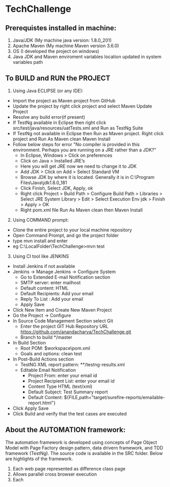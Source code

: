 # TechChallenge

Prerequistes installed in machine:
---------------------------------
1) Java/JDK (My machine java version: 1.8.0_201)
2) Apache Maven (My machine Maven version 3.6.0)
3) OS (I developed the project on windows)
4) Java JDK and Maven enviroment variables location updated in system variables path 

To BUILD and RUN the PROJECT
----------------------------
1) Using Java ECLIPSE (or any IDE):
- Import the project as Maven project from GitHub
- Update the project by right click project and select Maven Update Project
- Resolve any build error(if present)
- If TestNg available in Eclipse then right click src/test/java/resources/uatTests.xml and Run as TestNg Suite
- If TestNg not available in Eclipse then Run as Maven project. Right click project and Run As Maven clean Maven Install
- Follow below steps for error "No compiler is provided in this environment. Perhaps you are running on a JRE rather than a JDK?"
	- In Eclipse, Windows > Click on preferences
	- Click on Java > Installed JRE’s
	- Here you will get JRE now we need to change it to JDK
	- Add JDK > Click on Add > Select Standard VM
	- Browse JDK by where it is located. Generally it is in C:\Program Files\Java\jdk1.8.0_181
	- Click Finish, Select JDK, Apply, ok
	- Right click Project > Build Path > Configure Build Path > Libraries > Select JRE System Library > Edit > Select Execution Env jdk > Finish > Apply > OK
	- Right pom.xml file Run As Maven clean then Maven Install 

2) Using COMMAND prompt:
- Clone the entire project to your local machine repository
- Open Command Prompt, and go the project folder
- type mvn install and enter
- eg C:\LocalFolder\TechChallenge>mvn test

3) Using CI tool like JENKINS
- Install Jenkins if not available
- Jenkins -> Manage Jenkins -> Configure System
 	- Go to Extended E-mail Notification section
	- SMTP server: enter mailhost
	- Default content: HTML
	- Default Recipients: Add your email
	- Reply To List	: Add your email
  - Apply Save
- Click New Item and Create New Maven Project
- Go the Project -> Configure
- In Source Code Management Section select Git
	- Enter the project GIT Hub Repository URL https://github.com/anandacharya/TechChallenge.git
	- Branch to build */master
- In Build Section
 	- Root POM: $workspace\pom.xml
	- Goals and options: clean test
- In Post-Build Actions section
 	- TestNG XML report pattern: **/testng-results.xml
	- Editable Email Notification
		- Project From: enter your email id
		- Project Recipient List: enter your email id
		- Content Type HTML (text/xml)
		- Default Subject: Test Summary report
		- Default Content: ${FILE,path="target/surefire-reports/emailable-report.html"}
- Click Apply Save
- Click Build and verify that the test cases are executed

About the AUTOMATION framework:
------------------------------
The automation framework is developed using concepts of Page Object Model with Page Factory design pattern, data drivern framework, and TDD framework (TestNg). The source code is available in the SRC folder. Below are highlights of the framework.
1) Each web page represented as difference class page
2) Allows parallel cross browser execution
2) Each
